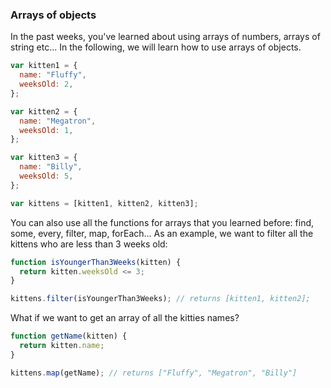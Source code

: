 ### Arrays of objects

In the past weeks, you've learned about using arrays of numbers, arrays of string etc... In the following, we will learn how to use arrays of objects.

```js
var kitten1 = {
  name: "Fluffy",
  weeksOld: 2,
};

var kitten2 = {
  name: "Megatron",
  weeksOld: 1,
};

var kitten3 = {
  name: "Billy",
  weeksOld: 5,
};

var kittens = [kitten1, kitten2, kitten3];
```

You can also use all the functions for arrays that you learned before: find, some, every, filter, map, forEach... As an example, we want to filter all the kittens who are less than 3 weeks old:

```js
function isYoungerThan3Weeks(kitten) {
  return kitten.weeksOld <= 3;
}

kittens.filter(isYoungerThan3Weeks); // returns [kitten1, kitten2];
```

What if we want to get an array of all the kitties names?

```js
function getName(kitten) {
  return kitten.name;
}

kittens.map(getName); // returns ["Fluffy", "Megatron", "Billy"]
```
